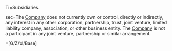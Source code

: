Ti=Subsidiaries

sec=The <a href='#Def.Company.sec' class='definedterm'>Company</a> does not currently own or control, directly or indirectly, any interest in any other corporation, partnership, trust, joint venture, limited liability company, association, or other business entity. The <a href='#Def.Company.sec' class='definedterm'>Company</a> is not a participant in any joint venture, partnership or similar arrangement.

=[G/Z/ol/Base]
